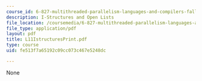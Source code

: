 ```yaml
---
course_id: 6-827-multithreaded-parallelism-languages-and-compilers-fall-2002
description: I-Structures and Open Lists
file_location: /coursemedia/6-827-multithreaded-parallelism-languages-and-compilers-fall-2002/fe513f7a65192c09cc073c467e5248dc_L11IstructuresPrint.pdf
file_type: application/pdf
layout: pdf
title: L11IstructuresPrint.pdf
type: course
uid: fe513f7a65192c09cc073c467e5248dc

---
```

None